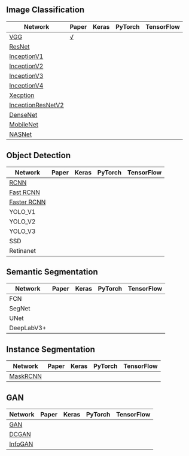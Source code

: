 
## Image Classification
| Network |  Paper  |  Keras  |  PyTorch   |  TensorFlow  |
| ---     | ---     | ---     | ---        | ---          |
|[VGG](https://arxiv.org/abs/1409.1556)                    | [√]()  |    |   |  |
|[ResNet](https://arxiv.org/abs/1512.03385)                |    |    |   |  |
|[InceptionV1](https://arxiv.org/abs/1409.4842)            |    |    |   |  |
|[InceptionV2](https://arxiv.org/abs/1502.03167)           |    |    |   |  |
|[InceptionV3](https://arxiv.org/abs/1512.00567)           |    |    |   |  |
|[InceptionV4](https://arxiv.org/abs/1602.07261)           |    |    |   |  |
|[Xecption](https://arxiv.org/abs/1610.02357)              |    |    |   |  |
|[InceptionResNetV2](https://arxiv.org/abs/1602.07261)     |    |    |   |  |
|[DenseNet](https://arxiv.org/abs/1608.06993)              |    |    |   |  |
|[MobileNet](https://arxiv.org/abs/1704.04861)             |    |    |   |  |
|[NASNet](https://arxiv.org/abs/1707.07012)                |    |    |   |  |


## Object Detection
| Network |  Paper  |  Keras  |  PyTorch   |  TensorFlow  |
| ---     | ---     | ---     | ---        | ---          |
|  [RCNN](https://arxiv.org/abs/1311.2524)                 |    |    |   |  |
|  [Fast RCNN](https://arxiv.org/abs/1504.08083)           |    |    |   |  |
|  [Faster RCNN](https://arxiv.org/abs/1506.01497)         |    |    |   |  |
|  YOLO_V1  |    |    |    |    |
|  YOLO_V2  |     |    |    |    |
|  YOLO_V3  |     |    |    |    |
|  SSD  |    |    |    |    |
|  Retinanet  |    |    |    |    |

## Semantic Segmentation
| Network |  Paper  |  Keras  |  PyTorch   |  TensorFlow  |
| ---     | ---     | ---     | ---        | ---          |
| FCN  |     |    |    |    |
| SegNet  |    |    |    |    |
|  UNet  |    |    |    |    |
| DeepLabV3+  |   |    |    |    |



## Instance Segmentation
| Network |  Paper  |  Keras  |  PyTorch   |  TensorFlow  |
| ---     | ---     | ---     | ---        | ---          |
|[MaskRCNN](https://arxiv.org/abs/1703.06870)|    |    |    |    |


## GAN
| Network |  Paper  |  Keras  |  PyTorch   |  TensorFlow  |
| ---     | ---     | ---     | ---        | ---          |
| [GAN](https://arxiv.org/abs/1406.2661) |||||
|[DCGAN](https://arxiv.org/abs/1511.06434)|||||
|[InfoGAN](https://arxiv.org/abs/1606.03657)|||||
